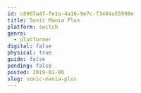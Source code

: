 ```yaml
---
id: c8907a4f-fe1a-4a16-9e7c-f3464a55998e
title: Sonic Mania Plus
platform: switch
genre:
  - platformer
digital: false
physical: true
guide: false
pending: false
posted: 2019-01-06
slug: sonic-mania-plus
---
```

